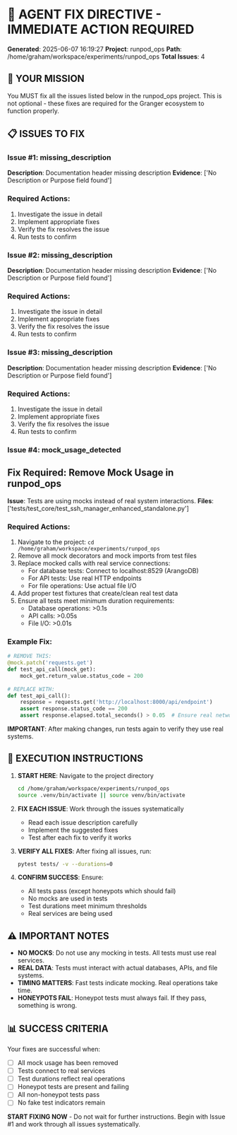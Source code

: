 # 🔧 AGENT FIX DIRECTIVE - IMMEDIATE ACTION REQUIRED

**Generated**: 2025-06-07 16:19:27
**Project**: runpod_ops
**Path**: /home/graham/workspace/experiments/runpod_ops
**Total Issues**: 4

## 🎯 YOUR MISSION

You MUST fix all the issues listed below in the runpod_ops project. This is not optional - these fixes are required for the Granger ecosystem to function properly.

## 📋 ISSUES TO FIX


### Issue #1: missing_description

**Description**: Documentation header missing description
**Evidence**: ['No Description or Purpose field found']

### Required Actions:
1. Investigate the issue in detail
2. Implement appropriate fixes
3. Verify the fix resolves the issue
4. Run tests to confirm


### Issue #2: missing_description

**Description**: Documentation header missing description
**Evidence**: ['No Description or Purpose field found']

### Required Actions:
1. Investigate the issue in detail
2. Implement appropriate fixes
3. Verify the fix resolves the issue
4. Run tests to confirm


### Issue #3: missing_description

**Description**: Documentation header missing description
**Evidence**: ['No Description or Purpose field found']

### Required Actions:
1. Investigate the issue in detail
2. Implement appropriate fixes
3. Verify the fix resolves the issue
4. Run tests to confirm


### Issue #4: mock_usage_detected

## Fix Required: Remove Mock Usage in runpod_ops

**Issue**: Tests are using mocks instead of real system interactions.
**Files**: ['tests/test_core/test_ssh_manager_enhanced_standalone.py']

### Required Actions:
1. Navigate to the project: `cd /home/graham/workspace/experiments/runpod_ops`
2. Remove all mock decorators and mock imports from test files
3. Replace mocked calls with real service connections:
   - For database tests: Connect to localhost:8529 (ArangoDB)
   - For API tests: Use real HTTP endpoints
   - For file operations: Use actual file I/O
4. Add proper test fixtures that create/clean real test data
5. Ensure all tests meet minimum duration requirements:
   - Database operations: >0.1s
   - API calls: >0.05s
   - File I/O: >0.01s

### Example Fix:
```python
# REMOVE THIS:
@mock.patch('requests.get')
def test_api_call(mock_get):
    mock_get.return_value.status_code = 200
    
# REPLACE WITH:
def test_api_call():
    response = requests.get('http://localhost:8000/api/endpoint')
    assert response.status_code == 200
    assert response.elapsed.total_seconds() > 0.05  # Ensure real network call
```

**IMPORTANT**: After making changes, run tests again to verify they use real systems.

## 🚀 EXECUTION INSTRUCTIONS

1. **START HERE**: Navigate to the project directory
   ```bash
   cd /home/graham/workspace/experiments/runpod_ops
   source .venv/bin/activate || source venv/bin/activate
   ```

2. **FIX EACH ISSUE**: Work through the issues systematically
   - Read each issue description carefully
   - Implement the suggested fixes
   - Test after each fix to verify it works

3. **VERIFY ALL FIXES**: After fixing all issues, run:
   ```bash
   pytest tests/ -v --durations=0
   ```
   
4. **CONFIRM SUCCESS**: Ensure:
   - All tests pass (except honeypots which should fail)
   - No mocks are used in tests
   - Test durations meet minimum thresholds
   - Real services are being used

## ⚠️ IMPORTANT NOTES

- **NO MOCKS**: Do not use any mocking in tests. All tests must use real services.
- **REAL DATA**: Tests must interact with actual databases, APIs, and file systems.
- **TIMING MATTERS**: Fast tests indicate mocking. Real operations take time.
- **HONEYPOTS FAIL**: Honeypot tests must always fail. If they pass, something is wrong.

## 📊 SUCCESS CRITERIA

Your fixes are successful when:
- [ ] All mock usage has been removed
- [ ] Tests connect to real services
- [ ] Test durations reflect real operations
- [ ] Honeypot tests are present and failing
- [ ] All non-honeypot tests pass
- [ ] No fake test indicators remain

**START FIXING NOW** - Do not wait for further instructions. Begin with Issue #1 and work through all issues systematically.
